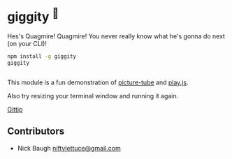 
# giggity <sup>:running:</sup>

Hes's Quagmire! Quagmire! You never really know what he's gonna do next (on your CLI)!

```bash
npm install -g giggity
giggity
```

<img src="https://raw.github.com/niftylettuce/giggity/master/quagmire.png" alt="" />

This module is a fun demonstration of [picture-tube][1] and [play.js][2].

Also try resizing your terminal window and running it again.

[Gittip][3]

## Contributors

* Nick Baugh <niftylettuce@gmail.com>

[1]: https://github.com/substack/picture-tube
[2]: https://github.com/Marak/play.js
[3]: https://www.gittip.com/niftylettuce
